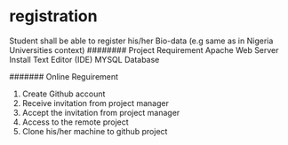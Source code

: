 # registration

Student shall be able to register his/her Bio-data (e.g same as in Nigeria Universities context)
######## Project Requirement
Apache Web Server Install
Text Editor (IDE)
MYSQL Database

####### Online Reguirement

1. Create Github account
2. Receive invitation from project manager
3. Accept the invitation from project manager
4. Access to the remote project
6. Clone his/her machine to github project
	


